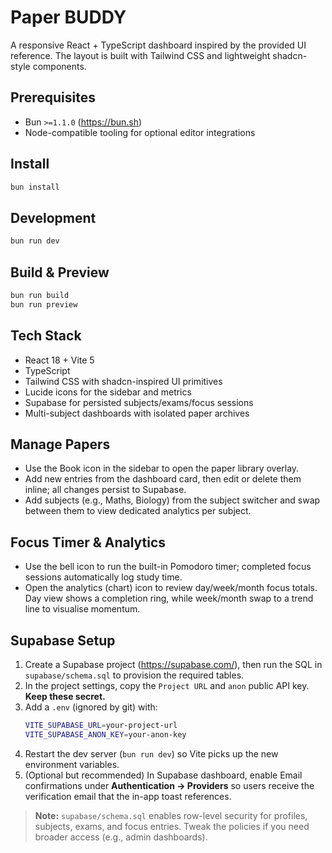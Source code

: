# Paper BUDDY

A responsive React + TypeScript dashboard inspired by the provided UI reference. The layout is built with Tailwind CSS and lightweight shadcn-style components.

## Prerequisites
- Bun `>=1.1.0` (https://bun.sh)
- Node-compatible tooling for optional editor integrations

## Install
```sh
bun install
```

## Development
```sh
bun run dev
```

## Build & Preview
```sh
bun run build
bun run preview
```

## Tech Stack
- React 18 + Vite 5
- TypeScript
- Tailwind CSS with shadcn-inspired UI primitives
- Lucide icons for the sidebar and metrics
- Supabase for persisted subjects/exams/focus sessions
- Multi-subject dashboards with isolated paper archives

## Manage Papers
- Use the Book icon in the sidebar to open the paper library overlay.
- Add new entries from the dashboard card, then edit or delete them inline; all changes persist to Supabase.
- Add subjects (e.g., Maths, Biology) from the subject switcher and swap between them to view dedicated analytics per subject.

## Focus Timer & Analytics
- Use the bell icon to run the built-in Pomodoro timer; completed focus sessions automatically log study time.
- Open the analytics (chart) icon to review day/week/month focus totals. Day view shows a completion ring, while week/month swap to a trend line to visualise momentum.

## Supabase Setup
1. Create a Supabase project (https://supabase.com/), then run the SQL in `supabase/schema.sql` to provision the required tables.
2. In the project settings, copy the `Project URL` and `anon` public API key. **Keep these secret.**
3. Add a `.env` (ignored by git) with:
   ```sh
   VITE_SUPABASE_URL=your-project-url
   VITE_SUPABASE_ANON_KEY=your-anon-key
   ```
4. Restart the dev server (`bun run dev`) so Vite picks up the new environment variables.
5. (Optional but recommended) In Supabase dashboard, enable Email confirmations under **Authentication → Providers** so users receive the verification email that the in-app toast references.

> **Note:** `supabase/schema.sql` enables row-level security for profiles, subjects, exams, and focus entries. Tweak the policies if you need broader access (e.g., admin dashboards).
